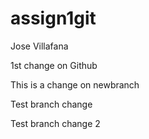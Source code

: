 # assign1git
Jose Villafana

1st change on Github


This is a change on newbranch

Test branch change

Test branch change 2
